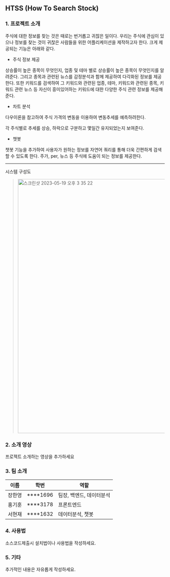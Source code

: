 ## HTSS (How To Search Stock)

### 1. 프로젝트 소개

주식에 대한 정보를 찾는 것은 때로는 번거롭고 귀찮은 일이다. 우리는 주식에 관심이 있으나 정보를 찾는 것이 귀찮은 사람들을 위한 어플리케이션을 제작하고자 한다. 크게 제공되는 기능은 아래와 같다.

- 주식 정보 제공

상승률이 높은 종목이 무엇인지, 업종 및 테마 별로 상승률이 높은 종목이 무엇인지를 알려준다. 그리고 종목과 관련된 뉴스를 감정분석과 함께 제공하여 다각화된 정보를 제공한다. 또한 키워드를 검색하여 그 키워드와 관련된 업종, 테마, 키워드와 관련된 종목, 키워드 관련 뉴스 등 자신이 흥미있어하는 키워드에 대한 다양한 주식 관련 정보를 제공해준다.  

- 차트 분석

다우이론을 참고하여 주식 가격의 변동을 이용하여 변동추세를 예측하려한다. 

각 주식별로 추세를 상승, 하락으로 구분하고 몇일간 유지되었는지 보여준다.

- 챗봇

챗봇 기능을 추가하여 사용자가 원하는 정보를 자연어 쿼리를 통해 더욱 간편하게 검색할 수 있도록 한다. 주가, per, 뉴스 등 주식에 도움이 되는 정보를 제공한다. 

---

시스템 구성도 

> <img alt="스크린샷 2023-05-19 오후 3 35 22" width="800" src="https://user-images.githubusercontent.com/28581494/239457383-abf7b783-5aea-41a7-a2d6-0063d069528e.png">



### 2. 소개 영상

프로젝트 소개하는 영상을 추가하세요

### 3. 팀 소개

| 이름 | 학번 | 역할 |
| --- | --- | --- |
| 장한영 | ****1696 | 팀장, 백엔드, 데이터분석 |
| 홍기훈 | ****3178 | 프론트엔드  |
| 서현재 | ****1632 | 데이터분석, 챗봇 |

### 4. 사용법

소스코드제출시 설치법이나 사용법을 작성하세요.

### 5. 기타

추가적인 내용은 자유롭게 작성하세요.
